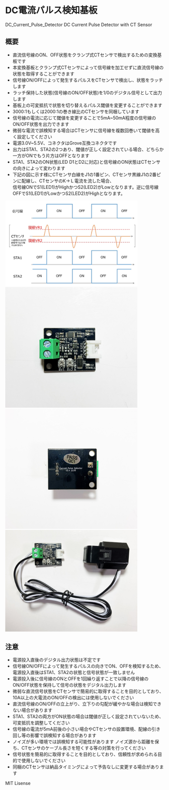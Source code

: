 # DC電流パルス検知基板
DC_Current_Pulse_Detector
DC Current Pulse Detector with CT Sensor

## 概要 
  * 直流信号線のON、OFF状態をクランプ式CTセンサで検出するための変換基板です 
  * 本変換基板とクランプ式CTセンサによって信号線を加工せずに直流信号線の状態を取得することができます  
  * 信号線ON/OFFによって発生するパルスをCTセンサで検出し、状態をラッチします 
  * ラッチ保持した状態(信号線のON/OFF状態)を1/0のデジタル信号として出力します  
  * 基板上の可変抵抗で状態を切り替えるパルス閾値を変更することができます  
  * 3000:1もしくは2000:1の巻き線比のCTセンサを同梱しています  
  * 信号線の電流に応じて閾値を変更することで5mA~50mA程度の信号線のON/OFF状態を出力できます  
  * 微弱な電流で誤検知する場合はCTセンサに信号線を複数回巻いて閾値を高く設定してください  
  * 電源3.0V~5.5V、コネクタはGrove互換コネクタです 
  * 出力はSTA1、STA2の2つあり、閾値が正しく設定されている場合、どちらか一方がONでもう片方はOFFとなります
  * STA1、STA2のON状態(LED D1とD2に対応)と信号線のON状態はCTセンサの向きによって変わります  
  * 下記の図に示す様にCTセンサ白線をJ1の1番ピン、CTセンサ黒線J1の2番ピンに配線し、CTセンサのK→Ｌ電流を流した場合、  
  信号線ONでS1(LED1)がHighかつS2(LED2)がLowとなります。逆に信号線OFFでS1(LED1)がLowかつS2(LED2)がHighとなります。  
  

 <img src="https://raw.githubusercontent.com/meerstern/DC_Current_Pulse_Detector/main/IMG/img1.JPG" width="420">
 
 <img src="https://raw.githubusercontent.com/meerstern/DC_Current_Pulse_Detector/main/IMG/img2.JPG" width="420">

 <img src="https://raw.githubusercontent.com/meerstern/DC_Current_Pulse_Detector/main/IMG/img3.JPG" width="420">
 
 <img src="https://raw.githubusercontent.com/meerstern/DC_Current_Pulse_Detector/main/IMG/img4.JPG" width="420">
  
## 注意
  * 電源投入直後のデジタル出力状態は不定です  
  * 信号線ON/OFFによって発生するパルスの向きでON、OFFを検知するため、電源投入直後はSTA1、STA2の状態と信号状態が一致しません  
  * 電源投入後に信号線のONとOFFを1回繰り返すことで以降の信号線のON/OFF状態を保持して信号の状態をデジタル出力します  
  * 微弱な直流信号状態をCTセンサで簡易的に取得することを目的としており、10A以上の大電流のON/OFFの検出には使用しないでください  
  * 直流信号線のON/OFFの立上がり、立下りの勾配が緩やかな場合は検知できない場合があります  
  * STA1、STA2の両方がON状態の場合は閾値が正しく設定されていないため、可変抵抗を調整してください  
  * 信号線の電流が5mA前後の小さい場合やCTセンサの設置環境、配線の引き回し等の影響で誤検知する場合があります  
  * ノイズが多い環境では誤検知する可能性があります  ノイズ源から距離を保ち、CTセンサのケーブル長さを短くする等の対策を行ってください  
  * 信号状態を簡易的に取得することを目的としており、信頼性が求められる目的で使用しないでください  
  * 同梱のCTセンサは納品タイミングによって予告なしに変更する場合があります  
  
  MIT Lisense
